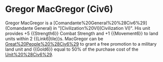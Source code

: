 # Gregor MacGregor (Civ6)

Gregor MacGregor is a [Comandante%20General%20%28Civ6%29](Comandante General) in "[Civilization%20VI](Civilization VI)". His unit provides +5 {{Strength6}} Combat Strength and +1 {{Movement6}} to land units within 2 {{Link6|tile}}s.
MacGregor can be [Great%20People%20%28Civ6%29](retired) to grant a free promotion to a military land unit and {{Gold6}} equal to 50% of the purchase cost of the [Unit%20%28Civ6%29](unit).